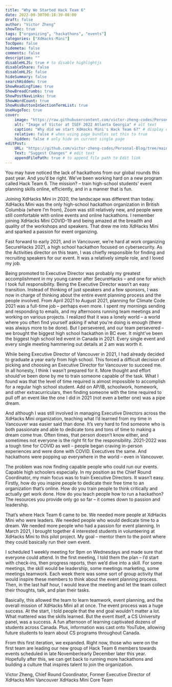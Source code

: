 ```yaml
---
title: "Why We Started Hack Team 6"
date: 2022-09-30T00:18:39-08:00
draft: false
author: "Victor Zheng"
showToc: true
tags: ["organizing", "hackathons", "events"]
categories: ["XdHacks-Mini"]
TocOpen: false
hidemeta: false
comments: false
description: ""
disableHLJS: true # to disable highlightjs
disableShare: false
disableHLJS: false
hideSummary: false
searchHidden: true
ShowReadingTime: true
ShowBreadCrumbs: true
ShowPostNavLinks: true
ShowWordCount: true
ShowRssButtonInSectionTermList: true
UseHugoToc: true
cover:
    image: "https://raw.githubusercontent.com/victor-zheng-codes/Personal-Blog/main/content/posts/post-files/ISEF/ISEF.jpg" # image path/url
    alt: "Image of Victor at ISEF 2022 Atlanta Georgia" # alt text
    caption: "Why did we start XdHacks Mini's Hack Team 6?" # display caption under cover
    relative: false # when using page bundles set this to true
    hidden: false # only hide on current single page
editPost:
    URL: "https://github.com/victor-zheng-codes/Personal-Blog/tree/main/content"
    Text: "Suggest Changes" # edit text
    appendFilePath: true # to append file path to Edit link
---
```



You may have noticed the lack of hackathons from our global rounds this past year. And you’d be right. We’ve been working hard on a new program called Hack Team 6. The mission? – train high-school students' event planning skills online, efficiently, and in a manner that is fun.

Joining XdHacks Mini in 2020, the landscape was different than today. XdHacks Mini was the only high-school hackathon organization in British Columbia (where I’m from), Zoom was still relatively new, and people were still comfortable with online events and online hackathons. I remember joining XdHacks Mini COVID-19 and being amazed at the breadth and quality of the workshops and speakers. That drew me into XdHacks Mini and sparked a passion for event organizing. 

Fast forward to early 2021, and in Vancouver, we’re hard at work organizing SecureHacks 2021, a high school hackathon focused on cybersecurity. As the Activities director on this team, I was chiefly responsible for finding and recruiting speakers for our event. It was a relatively simple role, and I loved my job.  

Being promoted to Executive Director was probably my greatest accomplishment in my young career after SecureHacks – and one for which I took full responsibility. Being the Executive Director wasn’t an easy transition. Instead of thinking of just speakers and a few sponsors, I was now in charge of thinking about the entire event planning process and the people involved. From April 2021 to August 2021, planning for Climate Code 2021 was a full-time job – perhaps even more. I spent my mornings sending and responding to emails, and my afternoons running team meetings and working on various projects. I realized that it was a lonely world – a world where you often find yourself asking if what you’re doing is enough (there was always more to be done). But I persevered, and our team persevered – we brought the biggest high school hackathon in BC ever. It might’ve been the biggest high school led event in Canada in 2021. Every single event and every single meeting hammering out details at 2 am was worth it. 

While being Executive Director of Vancouver in 2021, I had already decided to graduate a year early from high school. This forced a difficult decision of picking and choosing an Executive Director for Vancouver to succeed me. In all honesty, I think I wasn’t prepared for it. More thought and effort should’ve been done by me to train someone capable of the task. What I found was that the level of time required is almost impossible to accomplish for a regular high school student. Add on AP/IB, schoolwork, homework, and other extracurriculars, then finding someone with the time required to pull off an event like the one I did in 2021 (not even a better one) was a pipe dream. 

And although I was still involved in managing Executive Directors across the XdHacks Mini organization, teaching what I’d learned from my time in Vancouver was easier said than done. It’s very hard to find someone who is both passionate and able to dedicate tons and tons of time to making a dream come true. Often times, that person doesn’t know either, and sometimes not everyone is the right fit for the responsibility. 2021-2022 was a tough time for COVID as well – people began craving in-person experiences and were done with COVID. Executives the same. And hackathons were popping up everywhere in the world – even in Vancouver. 

The problem was now finding capable people who could run our events. Capable high schoolers especially. In my position as the Chief Round Coordinator, my main focus was to train Executive Directors. It wasn’t easy. Firstly, how do you inspire people to dedicate their free time to an organization that’s online. How do you train people to think critically and actually get work done. How do you teach people how to run a hackathon? The resources you provide only go so far – it comes down to passion and leadership. 

That’s where Hack Team 6 came to be. We needed more people at XdHacks Mini who were leaders. We needed people who would dedicate time to a dream. We needed more people who had a passion for event planning. In March 2021, I brought together 4 interested students in volunteering at XdHacks Mini to this pilot project. My goal – mentor them to the point where they could basically run their own event. 

I scheduled 1 weekly meeting for 9pm on Wednesdays and made sure that everyone could attend. In the first meeting, I told them the plan – I’d start with check-ins, then progress reports, then we’d dive into a skill. For some meetings, the skill would be leadership, some meetings marketing, some meetings teamwork. Each week there was some sort of group activity that would inspire these members to think about the event planning process. Then, in the last half hour, I would leave the meeting and let the team collect their thoughts, talk, and plan their tasks. 

Basically, this allowed the team to learn teamwork, event planning, and the overall mission of XdHacks Mini all at once. The event process was a huge success. At the start, I told people that the end goal wouldn’t matter a lot. What mattered was the skills learned. But the event itself, a CS University panel, was a success. A fun afternoon of learning captivated dozens of students across Canada. Plus, information was cast onto YouTube, allowing future students to learn about CS programs throughout Canada. 

From this first iteration, we expanded. Right now, those who were on the first team are leading our new group of Hack Team 6 members towards events scheduled in late November/early December later this year. Hopefully after this, we can get back to running more hackathons and building a culture that inspires talent to join the organization. 

Victor Zheng,
Chief Round Coordinator,
Former Executive Director of XdHacks Mini Vancouver
XdHacks Mini Core Team
